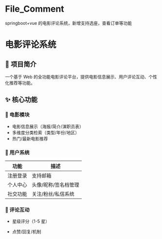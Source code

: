 # File_Comment

springboot+vue 的电影评论系统，新增支持选座，查看订单等功能

# 电影评论系统

## 🎯 项目简介

一个基于 Web 的全功能电影评论平台，提供电影信息展示、用户评论互动、个性化推荐等功能。

## ✨ 核心功能

### 🎥 电影模块

- 电影信息展示（海报/简介/演职员表）
- 多维度分类检索（类型/年份/地区）
- 热门/最新电影推荐

### 👥 用户系统

| 功能     | 描述                 |
| -------- | -------------------- |
| 注册登录 | 支持邮箱             |
| 个人中心 | 头像/昵称/签名档管理 |
| 社交功能 | 关注/粉丝/私信系统   |

### 💬 评论互动

- 星级评分（1-5 星）

- 点赞/回复/机制
